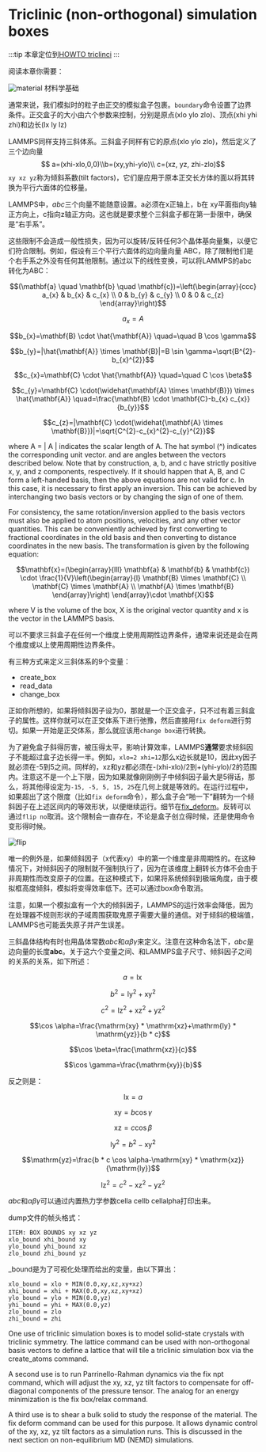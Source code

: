 # Triclinic (non-orthogonal) simulation boxes

:::tip
本章定位到[HOWTO triclinci](https://lammps.sandia.gov/doc/Howto_triclinic.html)
:::

阅读本章你需要：

![material](/column/nemd/INV_Misc_Apexis_Crystal.png) 材料学基础

通常来说，我们模拟时的粒子由正交的模拟盒子包裹。`boundary`命令设置了边界条件。正交盒子的大小由六个参数来控制，分别是原点(xlo ylo zlo)、顶点(xhi yhi zhi)和边长(lx ly lz)

LAMMPS同样支持三斜体系。三斜盒子同样有它的原点(xlo ylo zlo)，然后定义了三个边向量
$$ a=(xhi-xlo,0,0)\\b=(xy,yhi-ylo)\\ c=(xz, yz, zhi-zlo)$$
 `xy xz yz`称为倾斜系数(tilt factors)，它们是应用于原本正交长方体的面以将其转换为平行六面体的位移量。

LAMMPS中，$a b c$三个向量不能随意设置。a必须在x正轴上，b在 xy平面指向y轴正方向上，c指向z轴正方向。这也就是要求整个三斜盒子都在第一卦限中，确保是“右手系”。

这些限制不会造成一般性损失，因为可以旋转/反转任何3个晶体基向量集，以便它们符合限制。例如，假设有三个平行六面体的边向量向量 ABC，除了限制他们是个右手系之外没有任何其他限制。通过以下的线性变换，可以将LAMMPS的abc转化为ABC：

$$(\mathbf{a} \quad \mathbf{b} \quad \mathbf{c})=\left(\begin{array}{ccc}
a_{x} & b_{x} & c_{x} \\
0 & b_{y} & c_{y} \\
0 & 0 & c_{z}
\end{array}\right)$$

$$a_{x}=A$$

$$b_{x}=\mathbf{B} \cdot \hat{\mathbf{A}} \quad=\quad B \cos \gamma$$

$$b_{y}=|\hat{\mathbf{A}} \times \mathbf{B}|=B \sin \gamma=\sqrt{B^{2}-b_{x}^{2}}$$

$$c_{x}=\mathbf{C} \cdot \hat{\mathbf{A}} \quad=\quad C \cos \beta$$

$$c_{y}=\mathbf{C} \cdot(\widehat{\mathbf{A} \times \mathbf{B}}) \times \hat{\mathbf{A}} \quad=\frac{\mathbf{B} \cdot \mathbf{C}-b_{x} c_{x}}{b_{y}}$$

$$c_{z}=|\mathbf{C} \cdot(\widehat{\mathbf{A} \times \mathbf{B}})|=\sqrt{C^{2}-c_{x}^{2}-c_{y}^{2}}$$

where A = | A | indicates the scalar length of A. The hat symbol (^) indicates the corresponding unit vector.  and  are angles between the vectors described below. Note that by construction, a, b, and c have strictly positive x, y, and z components, respectively. If it should happen that A, B, and C form a left-handed basis, then the above equations are not valid for c. In this case, it is necessary to first apply an inversion. This can be achieved by interchanging two basis vectors or by changing the sign of one of them.

For consistency, the same rotation/inversion applied to the basis vectors must also be applied to atom positions, velocities, and any other vector quantities. This can be conveniently achieved by first converting to fractional coordinates in the old basis and then converting to distance coordinates in the new basis. The transformation is given by the following equation:

$$\mathbf{x}=(\begin{array}{lll}
\mathbf{a} & \mathbf{b} & \mathbf{c}) \cdot \frac{1}{V}\left(\begin{array}{l}
\mathbf{B} \times \mathbf{C} \\
\mathbf{C} \times \mathbf{A} \\
\mathbf{A} \times \mathbf{B}
\end{array}\right)
\end{array}\cdot \mathbf{X}$$

where V is the volume of the box, X is the original vector quantity and x is the vector in the LAMMPS basis.

可以不要求三斜盒子在任何一个维度上使用周期性边界条件，通常来说还是会在两个维度或以上使用周期性边界条件。


有三种方式来定义三斜体系的9个变量：

* create_box
* read_data
* change_box

正如你所想的，如果将倾斜因子设为0，那就是一个正交盒子，只不过有着三斜盒子的属性。这样你就可以在正交体系下进行弛豫，然后直接用`fix deform`进行剪切。如果一开始是正交体系，那么就应该用`change box`进行转换。

为了避免盒子斜得厉害，被压得太平，影响计算效率，LAMMPS**通常**要求倾斜因子不能超过盒子边长得一半。例如，`xlo=2 xhi=12`那么x边长就是10，因此xy因子就必须在-5到5之间。同样的，xz和yz都必须在-(xhi-xlo)/2到+(yhi-ylo)/2的范围内。注意这不是一个上下限，因为如果就像刚刚例子中倾斜因子最大是5得话，那么，将其他得设定为`-15, -5, 5, 15, 25`在几何上就是等效的。在运行过程中，如果超出了这个限度（比如`fix deform`命令），那么盒子会“啪一下”翻转为一个倾斜因子在上述区间内的等效形状，以便继续运行。细节在[fix_deform](https://lammps.sandia.gov/doc/fix_deform.html)。反转可以通过`flip no`取消。这个限制会一直存在，不论是盒子创立得时候，还是使用命令变形得时候。

![flip](/column/nemd/flip.jpg)

唯一的例外是，如果倾斜因子（x代表xy）中的第一个维度是非周期性的。在这种情况下，对倾斜因子的限制就不强制执行了，因为在该维度上翻转长方体不会由于非周期性而改变原子的位置。在这种模式下，如果将系统倾斜到极端角度，由于模拟框高度倾斜，模拟将变得效率低下。还可以通过box命令取消。

注意，如果一个模拟盒有一个大的倾斜因子，LAMMPS的运行效率会降低，因为在处理器不规则形状的子域周围获取鬼原子需要大量的通信。对于倾斜的极端值，LAMMPS也可能丢失原子并产生误差。

三斜晶体结构有时也用晶体常数$a b c$和$\alpha \beta \gamma$来定义。注意在这种命名法下，$a b c$是边向量的长度**abc**。关于这六个变量之间、和LAMMPS盒子尺寸、倾斜因子之间的关系的关系，如下所述：

$$a=\operatorname{lx}$$

$$b^{2}=\operatorname{ly}^{2}+\mathrm{xy}^{2}$$

$$c^{2}=\mathrm{lz}^{2}+\mathrm{xz}^{2}+\mathrm{yz}^{2}$$

$$\cos \alpha=\frac{\mathrm{xy} * \mathrm{xz}+\mathrm{ly} * \mathrm{yz}}{b * c}$$

$$\cos \beta=\frac{\mathrm{xz}}{c}$$

$$\cos \gamma=\frac{\mathrm{xy}}{b}$$

反之则是：

$$\mathrm{lx}=a$$

$$\mathrm{xy}=b \cos \gamma$$

$$\mathrm{xz}=c \cos \beta$$

$$\mathrm{ly}^{2}=b^{2}-\mathrm{xy}^{2}$$

$$\mathrm{yz}=\frac{b * c \cos \alpha-\mathrm{xy} * \mathrm{xz}}{\mathrm{ly}}$$

$$\mathrm{lz}^{2}=c^{2}-\mathrm{xz}^{2}-\mathrm{yz}^{2}$$

$a b c$和$\alpha \beta \gamma$可以通过内置热力学参数cella cellb cellalpha打印出来。

dump文件的帧头格式：
```
ITEM: BOX BOUNDS xy xz yz
xlo_bound xhi_bound xy
ylo_bound yhi_bound xz
zlo_bound zhi_bound yz
```
_bound是为了可视化处理而给出的变量，由以下算出：

```
xlo_bound = xlo + MIN(0.0,xy,xz,xy+xz)
xhi_bound = xhi + MAX(0.0,xy,xz,xy+xz)
ylo_bound = ylo + MIN(0.0,yz)
yhi_bound = yhi + MAX(0.0,yz)
zlo_bound = zlo
zhi_bound = zhi
```

One use of triclinic simulation boxes is to model solid-state crystals with triclinic symmetry. The lattice command can be used with non-orthogonal basis vectors to define a lattice that will tile a triclinic simulation box via the create_atoms command.

A second use is to run Parrinello-Rahman dynamics via the fix npt command, which will adjust the xy, xz, yz tilt factors to compensate for off-diagonal components of the pressure tensor. The analog for an energy minimization is the fix box/relax command.

A third use is to shear a bulk solid to study the response of the material. The fix deform command can be used for this purpose. It allows dynamic control of the xy, xz, yz tilt factors as a simulation runs. This is discussed in the next section on non-equilibrium MD (NEMD) simulations.